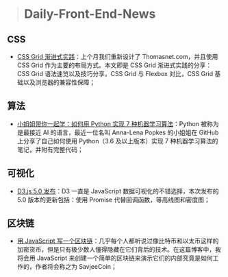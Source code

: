 > # Daily-Front-End-News

## CSS

- [CSS Grid 渐进式实践](http://t.cn/RnBuLEY)：上个月我们重新设计了 Thomasnet.com，并且使用 CSS Grid 作为主要的布局方式。本文即是 CSS Grid 渐进式实践的分享： CSS Grid 语法速览以及技巧分享，CSS Grid 与 Flexbox 对比，CSS Grid 基础以及浏览器的兼容性保障；

## 算法

- [小姐姐带你一起学：如何用 Python 实现 7 种机器学习算法](http://t.cn/Rnr4Z3M)：Python 被称为是最接近 AI 的语言，最近一位名叫 Anna-Lena Popkes 的小姐姐在 GitHub 上分享了自己如何使用 Python（3.6 及以上版本）实现 7 种机器学习算法的笔记，并附有完整代码；

## 可视化

- [D3.js 5.0 发布](http://t.cn/RnCgsnW)：D3 一直是 JavaScript 数据可视化的不错选择，本次发布的 5.0 版本的更新包括：使用 Promise 代替回调函数，等高线图和密度图；

## 区块链

- [用 JavaScript 写一个区块链](http://t.cn/RnoAapI)：几乎每个人都听说过像比特币和以太币这样的加密货币，但是只有极少数人懂得隐藏在它们背后的技术。在这篇博客中，我将会用 JavaScript 来创建一个简单的区块链来演示它们的内部究竟是如何工作的，作者将会称之为 SavjeeCoin；
